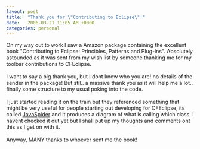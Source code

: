 ```yaml
---
layout: post
title:  "Thank you for \"Contributing to Eclipse\"!"
date:   2006-03-21 11:05 AM +0000
categories: personal
---
```

On my way out to work I saw a Amazon package containing the excellent book &quot;Contributing to Eclipse: Princibles, Patterns and Plug-ins&quot;. Absolutely astounded as it was sent from my wish list by someone thanking me for my toolbar contributions to CFEclipse.<br /><br />I want to say a big thank you, but I dont know who you are! no details of the sender in the package! But stil.. a massive thank you as it will help me a lot.. finally some structure to my usual poking into the code.<br /><br />I just started reading it on the train but they referenced something that might be very useful for people starting out developing for CFEclipse, its called <a href="http://sourceforge.net/projects/javaspider/">JavaSpider</a> and it produces a diagram of what is calling which class. I havent checked it out yet but I shall put up my thoughts and comments ont this as I get on with it.<br /><br />Anyway, MANY thanks to whoever sent me the book!